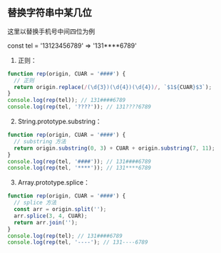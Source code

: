 ## 替换字符串中某几位

这里以替换手机号中间四位为例

const tel = '13123456789' => '131\*\*\*\*6789'

1. 正则：

```js
function rep(origin, CUAR = '####') {
  // 正则
  return origin.replace(/(\d{3})(\d{4})(\d{4})/, `$1${CUAR}$3`);
}
console.log(rep(tel)); // 131####6789
console.log(rep(tel, '????')); // 131????6789
```

2. String.prototype.substring：

```js
function rep(origin, CUAR = '####') {
  // substring 方法
  return origin.substring(0, 3) + CUAR + origin.substring(7, 11);
}
console.log(rep(tel, '####')); // 131####6789
console.log(rep(tel, '****')); // 131****6789
```

3. Array.prototype.splice：

```js
function rep(origin, CUAR = '####') {
  // splice 方法
  const arr = origin.split('');
  arr.splice(3, 4, CUAR);
  return arr.join('');
}
console.log(rep(tel); // 131####6789
console.log(rep(tel, '----'); // 131----6789
```
